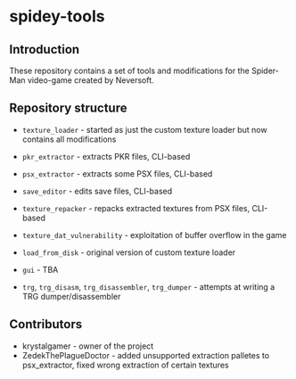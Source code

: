 # spidey-tools

## Introduction

These repository contains a set of tools and modifications for the Spider-Man video-game created by Neversoft.

## Repository structure

- `texture_loader` - started as just the custom texture loader but now contains all modifications
- `pkr_extractor` - extracts PKR files, CLI-based
- `psx_extractor` - extracts some PSX files, CLI-based
- `save_editor` - edits save files, CLI-based
- `texture_repacker` - repacks extracted textures from PSX files, CLI-based
- `texture_dat_vulnerability` - exploitation of buffer overflow in the game

- `load_from_disk` - original version of custom texture loader
- `gui` - TBA
- `trg`, `trg_disasm`, `trg_disassembler`, `trg_dumper` - attempts at writing a TRG dumper/disassembler




## Contributors

* krystalgamer - owner of the project
* ZedekThePlagueDoctor - added unsupported extraction palletes to psx\_extractor, fixed wrong extraction of certain textures

